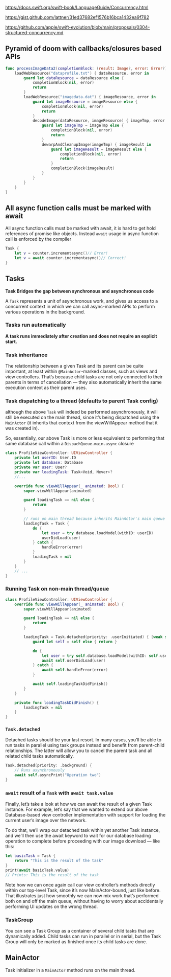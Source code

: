 
https://docs.swift.org/swift-book/LanguageGuide/Concurrency.html

https://gist.github.com/lattner/31ed37682ef1576b16bca1432ea9f782

https://github.com/apple/swift-evolution/blob/main/proposals/0304-structured-concurrency.md

##

## Pyramid of doom with callbacks/closures based APIs

```swift
func processImageData2(completionBlock: (result: Image?, error: Error?) -> Void) {
    loadWebResource("dataprofile.txt") { dataResource, error in
        guard let dataResource = dataResource else {
            completionBlock(nil, error)
            return
        }
        loadWebResource("imagedata.dat") { imageResource, error in
            guard let imageResource = imageResource else {
                completionBlock(nil, error)
                return
            }
            decodeImage(dataResource, imageResource) { imageTmp, error in
                guard let imageTmp = imageTmp else {
                    completionBlock(nil, error)
                    return
                }
                dewarpAndCleanupImage(imageTmp) { imageResult in
                    guard let imageResult = imageResult else {
                        completionBlock(nil, error)
                        return
                    }
                    completionBlock(imageResult)
                }
            }
        }
    }
}
```

## All async function calls must be marked with await

All async function calls must be marked with await, it is hard to get hold references of promise like objects. Instead `await` usage in async function call is enforced by the compiler

```swift
Task {
    let v = counter.incrementasync()// Error!
    let v = await counter.incrementasync()// Correct!
}
```



## Tasks

**Task Bridges the gap between synchronous and asynchronous code**

A `Task` represents a unit of asynchronous work, and gives us access to a concurrent context in which we can call async-marked APIs to perform various operations in the background.


### Tasks run automatically

**A task runs immediately after creation and does not require an explicit start.**



### Task inheritance

The relationship between a given Task and its parent can be quite important, at least within `@MainActor`-marked classes, such as views and view controllers. That’s because child tasks are not only connected to their parents in terms of cancellation — they also automatically inherit the same execution context as their parent uses.

### Task dispatching to a thread (defaults to parent Task config)

although the above `Task` will indeed be performed asynchronously, it will still be executed on the main thread, since it’s being dispatched using the `MainActor` (it inherits that context from the viewWillAppear method that it was created in). 

So, essentially, our above Task is more or less equivalent to performing that same database call within a `DispachQueue.main.async` closure

```swift
class ProfileViewController: UIViewController {
    private let userID: User.ID
    private let database: Database
    private var user: User?
    private var loadingTask: Task<Void, Never>?
    //...

    override func viewWillAppear(_ animated: Bool) {
        super.viewWillAppear(animated)

        guard loadingTask == nil else {
            return
        }

        // runs on main thread because inherits MainActor's main queue
        loadingTask = Task {
            do {
                let user = try database.loadModel(withID: userID)
                userDidLoad(user)
            } catch {
                handleError(error)
            }
            loadingTask = nil
        }
    }
    // ...
}
```

### Running Task on non-main thread/queue

```swift
class ProfileViewController: UIViewController {
    override func viewWillAppear(_ animated: Bool) {
        super.viewWillAppear(animated)

        guard loadingTask == nil else {
            return
        }

        loadingTask = Task.detached(priority: .userInitiated) { [weak self] in
            guard let self = self else { return }

            do {
                let user = try self.database.loadModel(withID: self.userID)
                await self.userDidLoad(user)
            } catch {
                await self.handleError(error)
            }

            await self.loadingTaskDidFinish()
        }
    }

    private func loadingTaskDidFinish() {
        loadingTask = nil
    }
}
```


### `Task.detached`

Detached tasks should be your last resort. In many cases, you’ll be able to run tasks in parallel using task groups instead and benefit from parent-child relationships. The latter will allow you to cancel the parent task and all related child tasks automatically.

```swift
Task.detached(priority: .background) {
    // Runs asynchronously
    await self.asyncPrint("Operation two")
}
```

### `await` result of a `Task` with `await task.value`

Finally, let’s take a look at how we can await the result of a given Task instance. For example, let’s say that we wanted to extend our above Database-based view controller implementation with support for loading the current user’s image over the network.

To do that, we’ll wrap our detached task within yet another Task instance, and we’ll then use the await keyword to wait for our database loading operation to complete before proceeding with our image download — like this:

```swift
let basicTask = Task {
    return "This is the result of the task"
}
print(await basicTask.value)
// Prints: This is the result of the task

```

Note how we can once again call our view controller’s methods directly within our top-level Task, since it’s now MainActor-bound, just like before. That illustrates just how smoothly we can now mix work that’s performed both on and off the main queue, without having to worry about accidentally performing UI updates on the wrong thread.


### TaskGroup

You can see a Task Group as a container of several child tasks that are dynamically added. Child tasks can run in parallel or in serial, but the Task Group will only be marked as finished once its child tasks are done.

## MainActor

Task initializer in a `MainActor` method runs on the main thread.

